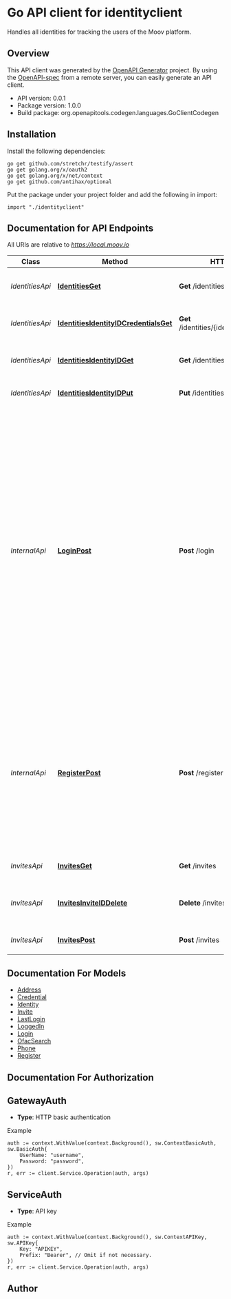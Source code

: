 # Go API client for identityclient

Handles all identities for tracking the users of the Moov platform.


## Overview
This API client was generated by the [OpenAPI Generator](https://openapi-generator.tech) project.  By using the [OpenAPI-spec](https://www.openapis.org/) from a remote server, you can easily generate an API client.

- API version: 0.0.1
- Package version: 1.0.0
- Build package: org.openapitools.codegen.languages.GoClientCodegen

## Installation

Install the following dependencies:

```shell
go get github.com/stretchr/testify/assert
go get golang.org/x/oauth2
go get golang.org/x/net/context
go get github.com/antihax/optional
```

Put the package under your project folder and add the following in import:

```golang
import "./identityclient"
```

## Documentation for API Endpoints

All URIs are relative to *https://local.moov.io*

Class | Method | HTTP request | Description
------------ | ------------- | ------------- | -------------
*IdentitiesApi* | [**IdentitiesGet**](docs/IdentitiesApi.md#identitiesget) | **Get** /identities | List identities and associates userId
*IdentitiesApi* | [**IdentitiesIdentityIDCredentialsGet**](docs/IdentitiesApi.md#identitiesidentityidcredentialsget) | **Get** /identities/{identityID}/credentials | List the credentials this user has used.
*IdentitiesApi* | [**IdentitiesIdentityIDGet**](docs/IdentitiesApi.md#identitiesidentityidget) | **Get** /identities/{identityID} | List identities and associates userId
*IdentitiesApi* | [**IdentitiesIdentityIDPut**](docs/IdentitiesApi.md#identitiesidentityidput) | **Put** /identities/{identityID} | Update a specific Identity
*InternalApi* | [**LoginPost**](docs/InternalApi.md#loginpost) | **Post** /login | Complete a login via a OIDC. Once the OIDC client service has authenticated their identity the client service will call  this endpoint to record and finish the login to get their token to use the API.  If the client service recieves a 404 they must send them to registration if its allowed per the client or check for an invite for authenticated users email before sending to registration.       
*InternalApi* | [**RegisterPost**](docs/InternalApi.md#registerpost) | **Post** /register | Register user based on OIDC credentials.  This is called by the OIDC client services we create to register the user with what  available information they have and obtain from the user. 
*InvitesApi* | [**InvitesGet**](docs/InvitesApi.md#invitesget) | **Get** /invites | List outstanding invites
*InvitesApi* | [**InvitesInviteIDDelete**](docs/InvitesApi.md#invitesinviteiddelete) | **Delete** /invites/{inviteID} | Delete an invite that was sent and invalidate the token.
*InvitesApi* | [**InvitesPost**](docs/InvitesApi.md#invitespost) | **Post** /invites | Send an email invite to a new user


## Documentation For Models

 - [Address](docs/Address.md)
 - [Credential](docs/Credential.md)
 - [Identity](docs/Identity.md)
 - [Invite](docs/Invite.md)
 - [LastLogin](docs/LastLogin.md)
 - [LoggedIn](docs/LoggedIn.md)
 - [Login](docs/Login.md)
 - [OfacSearch](docs/OfacSearch.md)
 - [Phone](docs/Phone.md)
 - [Register](docs/Register.md)


## Documentation For Authorization



## GatewayAuth

- **Type**: HTTP basic authentication

Example

```golang
auth := context.WithValue(context.Background(), sw.ContextBasicAuth, sw.BasicAuth{
    UserName: "username",
    Password: "password",
})
r, err := client.Service.Operation(auth, args)
```


## ServiceAuth

- **Type**: API key

Example

```golang
auth := context.WithValue(context.Background(), sw.ContextAPIKey, sw.APIKey{
    Key: "APIKEY",
    Prefix: "Bearer", // Omit if not necessary.
})
r, err := client.Service.Operation(auth, args)
```



## Author



